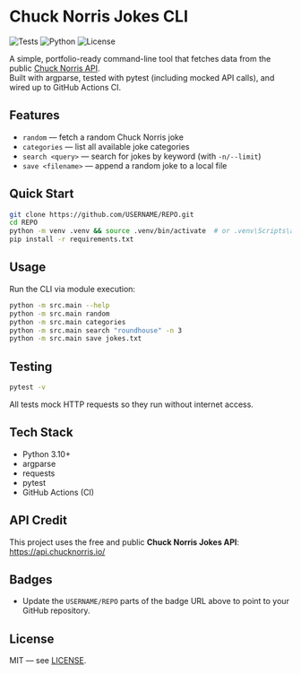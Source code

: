# Chuck Norris Jokes CLI

![Tests](https://github.com/hallibgl/chucknorris-cli/workflows/Tests/badge.svg)
![Python](https://img.shields.io/badge/python-3.10%2B-blue)
![License](https://img.shields.io/badge/license-MIT-green)


A simple, portfolio-ready command-line tool that fetches data from the public [Chuck Norris API](https://api.chucknorris.io/).  
Built with argparse, tested with pytest (including mocked API calls), and wired up to GitHub Actions CI.

## Features
- `random` — fetch a random Chuck Norris joke
- `categories` — list all available joke categories
- `search <query>` — search for jokes by keyword (with `-n/--limit`)
- `save <filename>` — append a random joke to a local file

## Quick Start

```bash
git clone https://github.com/USERNAME/REPO.git
cd REPO
python -m venv .venv && source .venv/bin/activate  # or .venv\Scripts\activate on Windows
pip install -r requirements.txt
```

## Usage

Run the CLI via module execution:

```bash
python -m src.main --help
python -m src.main random
python -m src.main categories
python -m src.main search "roundhouse" -n 3
python -m src.main save jokes.txt
```

## Testing

```bash
pytest -v
```

All tests mock HTTP requests so they run without internet access.

## Tech Stack
- Python 3.10+
- argparse
- requests
- pytest
- GitHub Actions (CI)

## API Credit
This project uses the free and public **Chuck Norris Jokes API**: https://api.chucknorris.io/

## Badges
- Update the `USERNAME/REPO` parts of the badge URL above to point to your GitHub repository.

## License
MIT — see [LICENSE](LICENSE).
